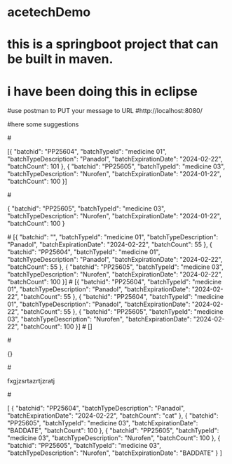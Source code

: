 # acetechDemo

# this is a springboot project that can be built in maven.
# i have been doing this in eclipse 

#use postman to PUT your message to URL 
#http://localhost:8080/



#here some suggestions

#<!--this is a successful/correct message***************************************************************************************************************--> 

[{
	"batchid": "PP25604",
	"batchTypeId": "medicine 01",
	"batchTypeDescription": "Panadol",
	"batchExpirationDate": "2024-02-22",
	"batchCount": 101
}, {
	"batchid": "PP25605",
	"batchTypeId": "medicine 03",
	"batchTypeDescription": "Nurofen",
	"batchExpirationDate": "2024-01-22",
	"batchCount": 100
}]

#<!--Fail, not an array ************************************************************************************************************************-->

{
	"batchid": "PP25605",
	"batchTypeId": "medicine 03",
	"batchTypeDescription": "Nurofen",
	"batchExpirationDate": "2024-01-22",
	"batchCount": 100
}

#<!--Fail, batch ID missing from one ************************************************************************************************************************-->
[{
	"batchid": "",
	"batchTypeId": "medicine 01",
	"batchTypeDescription": "Panadol",
	"batchExpirationDate": "2024-02-22",
	"batchCount": 55
}, {
	"batchid": "PP25604",
	"batchTypeId": "medicine 01",
	"batchTypeDescription": "Panadol",
	"batchExpirationDate": "2024-02-22",
	"batchCount": 55
}, {
	"batchid": "PP25605",
	"batchTypeId": "medicine 03",
	"batchTypeDescription": "Nurofen",
	"batchExpirationDate": "2024-02-22",
	"batchCount": 100
}]
#<!--Fail, duplicates ************************************************************************************************************************-->
[{
	"batchid": "PP25604",
	"batchTypeId": "medicine 01",
	"batchTypeDescription": "Panadol",
	"batchExpirationDate": "2024-02-22",
	"batchCount": 55
}, {
	"batchid": "PP25604",
	"batchTypeId": "medicine 01",
	"batchTypeDescription": "Panadol",
	"batchExpirationDate": "2024-02-22",
	"batchCount": 55
}, {
	"batchid": "PP25605",
	"batchTypeId": "medicine 03",
	"batchTypeDescription": "Nurofen",
	"batchExpirationDate": "2024-02-22",
	"batchCount": 100
}]
#<!--Fail, empty array************************************************************************************************************************-->
[]

#<!-- Fail, not an array************************************************************************************************************************-->

{}

#<!--Fail, not json************************************************************************************************************************-->

fxgjzsrtazrtjzratj

#<!--Fail,one value missing from each ******************************************************************************************************-->

[
	{
		"batchid": "PP25604",
		"batchTypeDescription": "Panadol",
		"batchExpirationDate": "2024-02-22",
		"batchCount": "cat"
	}, {
		"batchid": "PP25605",
		"batchTypeId": "medicine 03",
		"batchExpirationDate": "BADDATE",
		"batchCount": 100
	}, {
		"batchid": "PP25605",
		"batchTypeId": "medicine 03",
		"batchTypeDescription": "Nurofen",
		"batchCount": 100
	}, {
		"batchid": "PP25605",
		"batchTypeId": "medicine 03",
		"batchTypeDescription": "Nurofen",
		"batchExpirationDate": "BADDATE"
	}
]

